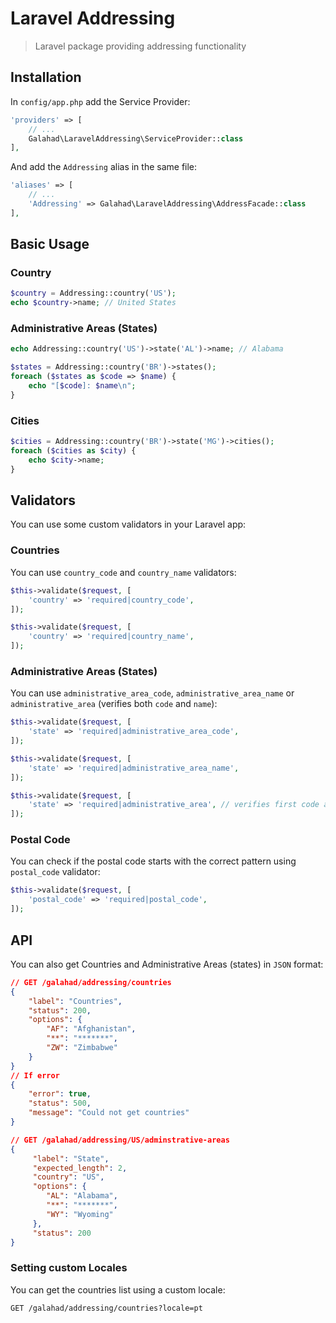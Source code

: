 # Laravel Addressing

> Laravel package providing addressing functionality

## Installation

In `config/app.php` add the Service Provider:

```php
'providers' => [
    // ... 
    Galahad\LaravelAddressing\ServiceProvider::class
],
```

And add the `Addressing` alias in the same file:

```php
'aliases' => [
    // ...
    'Addressing' => Galahad\LaravelAddressing\AddressFacade::class
],
```

## Basic Usage

### Country

```php
$country = Addressing::country('US');
echo $country->name; // United States
```

### Administrative Areas (States)

```php
echo Addressing::country('US')->state('AL')->name; // Alabama
```

```php
$states = Addressing::country('BR')->states();
foreach ($states as $code => $name) {
    echo "[$code]: $name\n";
}
```

### Cities

```php
$cities = Addressing::country('BR')->state('MG')->cities();
foreach ($cities as $city) {
    echo $city->name;
}
```

## Validators

You can use some custom validators in your Laravel app:

### Countries

You can use `country_code` and `country_name` validators:

```php
$this->validate($request, [
    'country' => 'required|country_code',
]);

$this->validate($request, [
    'country' => 'required|country_name',
]);
```

### Administrative Areas (States)

You can use `administrative_area_code`, `administrative_area_name` or `administrative_area` (verifies both `code` and `name`):

```php
$this->validate($request, [
    'state' => 'required|administrative_area_code',
]);

$this->validate($request, [
    'state' => 'required|administrative_area_name',
]);

$this->validate($request, [
    'state' => 'required|administrative_area', // verifies first code and after name
]);
```

### Postal Code

You can check if the postal code starts with the correct pattern using `postal_code` validator:

```php
$this->validate($request, [
    'postal_code' => 'required|postal_code',
]);
```

## API

You can also get Countries and Administrative Areas (states) in `JSON` format:

```json
// GET /galahad/addressing/countries
{
    "label": "Countries",
    "status": 200,
    "options": {
        "AF": "Afghanistan",
        "**": "*******",
        "ZW": "Zimbabwe"
    }
}
// If error
{
    "error": true,
    "status": 500,
    "message": "Could not get countries"
}

// GET /galahad/addressing/US/adminstrative-areas
{
     "label": "State",
     "expected_length": 2,
     "country": "US",
     "options": {
        "AL": "Alabama",
        "**": "*******",
        "WY": "Wyoming"
     },
     "status": 200
}
```

### Setting custom Locales

You can get the countries list using a custom locale:

```
GET /galahad/addressing/countries?locale=pt
```